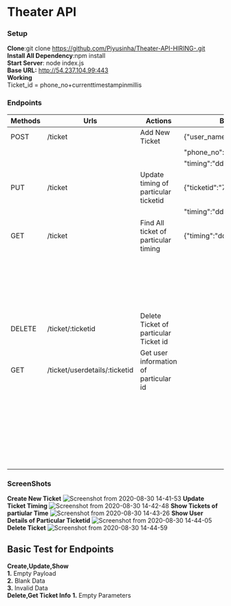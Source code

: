 # Theater API
### Setup 
**Clone**:git clone https://github.com/Piyusinha/Theater-API-HIRING-.git  
**Install All Dependency**:npm install  
**Start Server**: node index.js  
**Base URL:** http://54.237.104.99:443  
**Working**  
Ticket_id = phone_no+currenttimestampinmillis  
### Endpoints
  
| Methods|            Urls             |                  Actions              |           Body Format         |    Response Format            |             
| ------ | --------------------------  |  -----------------------------------  |  ---------------------------- | ----------------------------- |
| POST   |           /ticket           |          Add New Ticket               |     {"user_name":"Name",      |   {"message":"Message",       |
|        |                             |                                       |   "phone_no":"9999999999",    |    "ticket_id":"233",         | 
|        |                             |                                       | "timing":"dd/mm/yyyy hh:mm"}  |    "status":201 }             | 
| PUT    |           /ticket           | Update timing of particular ticketid  |{"ticketid":"7987262672627828",|  {"message":"Message",        |
|        |                             |                                       | "timing":"dd/mm/yyyy hh:mm"}  |   "status" :"200"}            |     
| GET    |           /ticket           | Find All ticket of particular timing  |{"timing":"dd/mm/yyyy hh:mm"}  |{"Ticket":{                    |
|        |                             |                                       |                               |   "Ticket_id":"1256",         |
|        |                             |                                       |                               |   "user_name":"Piyush",       |
|        |                             |                                       |                               |   "phone_no":"8888888",       |
|        |                             |                                       |                               |   "expired":boolean}          |
|        |                             |                                       |                               |           }                   |
| DELETE |      /ticket/:ticketid      | Delete Ticket of particular Ticket id |                               |{"Message":"Message" }         |
| GET    |/ticket/userdetails/:ticketid| Get user information of particular id |                               |  {"UserDetails"{              | 
|        |                             |                                       |                               |     "Ticket_id":"1256",       |
|        |                             |                                       |                               |   "user_name":"Piyush",       | 
|        |                             |                                       |                               |   "phone_no":"8888888",       |
|        |                             |                                       |                               |   "timing" :"dd/mm/yyyy hh:mm"|  
|        |                             |                                       |                               |   "expired":boolean}          |
|        |                             |                                       |                               |           }                   |
### ScreenShots
**Create New Ticket**
![Screenshot from 2020-08-30 14-41-53](https://user-images.githubusercontent.com/40850657/91655623-85ac1a80-eacf-11ea-8a15-c5fdcb813a7b.png)
**Update Ticket Timing**
![Screenshot from 2020-08-30 14-42-48](https://user-images.githubusercontent.com/40850657/91655632-96f52700-eacf-11ea-8383-6572f46f490c.png)
**Show Tickets of partiular Time**
![Screenshot from 2020-08-30 14-43-26](https://user-images.githubusercontent.com/40850657/91655639-a2485280-eacf-11ea-8068-769daffb3701.png)
**Show User Details of Particular Ticketid**
![Screenshot from 2020-08-30 14-44-05](https://user-images.githubusercontent.com/40850657/91655647-b7bd7c80-eacf-11ea-9d57-dc611fe5e493.png)
**Delete Ticket**
![Screenshot from 2020-08-30 14-44-59](https://user-images.githubusercontent.com/40850657/91655653-c2781180-eacf-11ea-8eae-94b5886465d3.png)
## Basic Test for Endpoints
**Create,Update,Show**  
**1.** Empty Payload  
**2.** Blank Data  
**3.** Invalid Data   
**Delete,Get Ticket Info**
**1.** Empty Parameters




